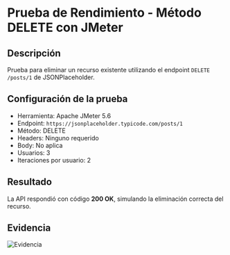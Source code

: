 # Prueba de Rendimiento - Método DELETE con JMeter

## Descripción
Prueba para eliminar un recurso existente utilizando el endpoint `DELETE /posts/1` de JSONPlaceholder.

## Configuración de la prueba

- Herramienta: Apache JMeter 5.6
- Endpoint: `https://jsonplaceholder.typicode.com/posts/1`
- Método: DELETE
- Headers: Ninguno requerido
- Body: No aplica
- Usuarios: 3
- Iteraciones por usuario: 2

## Resultado

La API respondió con código **200 OK**, simulando la eliminación correcta del recurso.

## Evidencia

![Evidencia](./evidencia_DELETE_DeletePost_JMeter.png)
